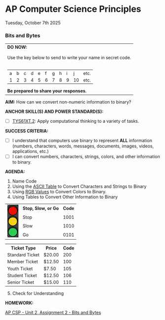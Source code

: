 # AP Computer Science Principles
Tuesday, October 7th 2025

### Bits and Bytes

<table>
  <tr>
    <td>
      <b>DO NOW:</b><br><br>
      Use the key below to send to write your name in secret code.<br><br>
      <table>
        <tr>
          <td>a</td>
          <td>b</td>
          <td>c</td>
          <td>d</td>
          <td>e</td>
          <td>f</td>
          <td>g</td>
          <td>h</td>
          <td>i</td>
          <td>j</td>
          <td>etc.</td>
        </tr>
        <tr>
          <td>1</td>
          <td>2</td>
          <td>3</td>
          <td>4</td>
          <td>5</td>
          <td>6</td>
          <td>7</td>
          <td>8</td>
          <td>9</td>
          <td>10</td>
          <td>etc.</td>
        </tr>
      </table>
      <b>Be prepared to share your responses.</b>
   </td>
  </tr>
</table>

**AIM:** How can we convert non-numeric information to binary?

**ANCHOR SKILL(S) AND POWER STANDARD(S):** 

 - [ ] <ins>TYS61XT.2</ins>: Apply computational thinking to a variety of tasks.
 
**SUCCESS CRITERIA:**
- [ ] I understand that computers use binary to represent **ALL** information (numbers, characters, words, messages, documents, images, videos, applications, etc.)
- [ ] I can convert numbers, characters, strings, colors, and other information to binary.

**AGENDA:**

1. Name Code
2. Using the [ASCII Table](https://github.com/MrJSwotinsky/Python_2025_2026/blob/main/Resources/ASCII_Table_Excerpt.md) to Convert Characters and Strings to Binary
3. Using [RGB Values](https://www.google.com/search?q=google+color+picker) to Convert Colors to Binary.
4. Using Tables to Convert Other Information to Binary

<table>
  <tr>
    <td rowspan = 4 valign = "center"><img src = https://github.com/MrJSwotinsky/AP_Computer_Science_Principles_2025_2026/blob/main/Resources/Traffic%20Light.png></td>
    <td><b>Stop, Slow, or Go</b></td>
    <td><b>Code</b></td>
  </tr>
  <tr>
    <td>Stop</td>
    <td>1001</td>
  </tr>
  <tr>
    <td>Slow</td>
    <td>1010</td>
  </tr>
  <tr>
    <td>Go</td>
    <td>0101</td>
  </tr>  
</table>

<table>
  <tr>
    <th>Ticket Type</th>
    <th>Price</th>
    <th>Code</th>
  </td>
  <tr>
    <td>Standard Ticket</td>
    <td>$20.00</td>
    <td>200</td>
  </tr>
  <tr>
    <td>Member Ticket</td>
    <td>$12.50</td>
    <td>100</td>
  </tr>
  <tr>
    <td>Youth Ticket</td>
    <td>$7.50</td>
    <td>105</td>
  </tr>
  <tr>
    <td>Student Ticket</td>
    <td>$12.50</td>
    <td>106</td>
  </tr>
   <tr>
    <td>Senior Ticket</td>
    <td>$15.00</td>
    <td>110</td>
  </tr> 
</table>

5. Check for Understanding

**HOMEWORK:** 

[AP CSP - Unit 2, Assignment 2 - Bits and Bytes](https://github.com/MrJSwotinsky/AP_Computer_Science_Principles_2025_2026/blob/main/Unit_2_Digital_Information/Assignments/Assignment_02_Bits_and_Bytes.md)

